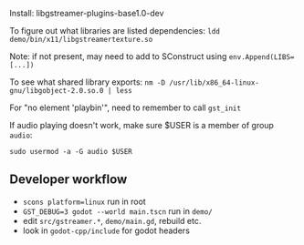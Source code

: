 Install:
libgstreamer-plugins-base1.0-dev

To figure out what libraries are listed dependencies:
`ldd demo/bin/x11/libgstreamertexture.so`

Note: if not present, may need to add to SConstruct using `env.Append(LIBS=[...])`

To see what shared library exports:
`nm -D /usr/lib/x86_64-linux-gnu/libgobject-2.0.so.0 | less`

For "no element 'playbin'", need to remember to call `gst_init`

If audio playing doesn't work, make sure $USER is a member of group `audio`:

`sudo usermod -a -G audio $USER`

## Developer workflow

* `scons platform=linux` run in root
* `GST_DEBUG=3 godot --world main.tscn` run in `demo/`
* edit `src/gstreamer.*`, `demo/main.gd`, rebuild etc.
* look in `godot-cpp/include` for godot headers
